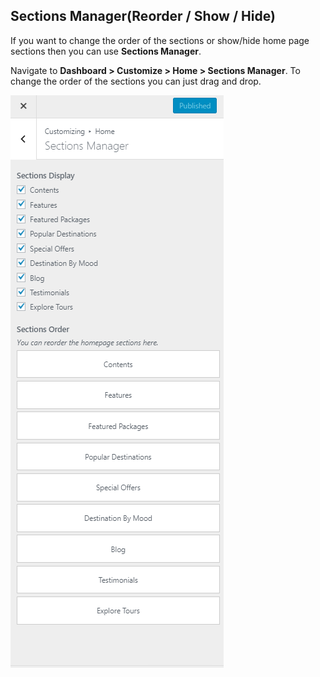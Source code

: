 ## **Sections Manager(Reorder / Show / Hide)**

If you want to change the order of the sections or show/hide home page sections then you can use **Sections Manager**.

Navigate to **Dashboard > Customize > Home > Sections Manager**. To change the order of the sections you can just drag and drop.

![img](../../img/homepage-sections-manager.png)